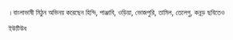 ।বাংলাভাষী মিঠুন অভিনয় করেছেন হিন্দি, পাঞ্জাবি, ওড়িয়া, ভোজপুরি, তামিল, তেলেগু, কন্নড় ছবিতেও

ইউটিউব
